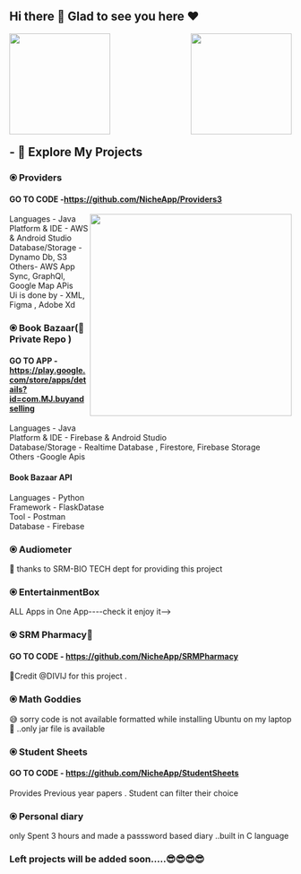 ## Hi there 👋 Glad to see you here :heart:
<img align="left" height=180em src="https://user-images.githubusercontent.com/47109963/91696780-bbafd400-eb8d-11ea-8234-cbd731e2ca7c.gif"></img>
<img align="right" height=180em src="https://user-images.githubusercontent.com/47109963/91707894-1e10d080-eb9e-11ea-8627-6349b11e2405.png"></img>

<br/><br/><br/><br/><br/><br/><br/><br/><br/><br/>

## - 🔭 Explore My Projects

### ⦿ Providers 
####  GO TO CODE -https://github.com/NicheApp/Providers3 
  <img align="right" height=360em src="https://user-images.githubusercontent.com/47109963/91703217-785a6300-eb97-11ea-97b2-6f5c200d8ca8.gif"></img>
Languages - Java  
Platform & IDE - AWS & Android Studio  
Database/Storage - Dynamo Db, S3  
Others- AWS App Sync, GraphQl, Google Map APis  
Ui is done by - XML, Figma , Adobe Xd  


### ⦿ Book Bazaar(🤫 Private Repo )
####  GO TO APP -https://play.google.com/store/apps/details?id=com.MJ.buyandselling
Languages - Java  
Platform & IDE - Firebase & Android Studio  
Database/Storage - Realtime Database , Firestore, Firebase Storage  
Others -Google Apis  

####  Book Bazaar API
Languages - Python  
Framework - FlaskDatase  
Tool - Postman  
Database - Firebase  

### ⦿ Audiometer 
🤗 thanks to SRM-BIO TECH dept for providing this project

### ⦿ EntertainmentBox 
ALL Apps in One App----check it enjoy it-->

### ⦿ SRM Pharmacy🙁
####  GO TO CODE - https://github.com/NicheApp/SRMPharmacy 
🤗Credit @DIVIJ for this project . 

### ⦿ Math Goddies
😅 sorry code is not available formatted while installing Ubuntu on my laptop 🙁 ..only jar file is available

### ⦿ Student Sheets
####  GO TO CODE - https://github.com/NicheApp/StudentSheets 
Provides Previous year papers .  Student can filter their choice

### ⦿ Personal diary
only Spent 3 hours and made a passsword based diary ..built in C language


### Left projects will be added soon.....😎😎😎😎



<!--
**NicheApp/NicheApp** is a ✨ _special_ ✨ repository because its `README.md` (this file) appears on your GitHub profile.

Here are some ideas to get you started:

- 🔭 I’m currently working on ...
- 🌱 I’m currently learning ...
- 👯 I’m looking to collaborate on ...
- 🤔 I’m looking for help with ...
- 💬 Ask me about ...
- 📫 How to reach me: ...
- 😄 Pronouns: ...
- ⚡ Fun fact: ...
-->
